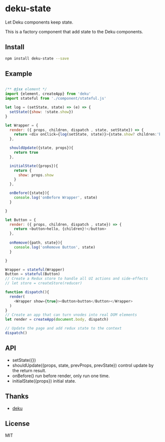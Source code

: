# deku-state 

Let Deku components keep state.

This is a factory component that add state to the Deku components.

## Install
```bash
npm install deku-state --save
```
## Example

```javascript

/** @jsx element */
import {element, createApp} from 'deku'
import stateful from './component/stateful.js'

let log = (setState, state) => (e) => {
  setState({show: !state.show})
}

let Wrapper = {
  render: ({ props, children, dispatch , state, setState}) => {
    return <div onClick={log(setState, state)}>{state.show? children:'button hide now'}</div>
  },

  shouldUpdate({state, props}){
    return true  
  },

  initialState({props}){
    return {
      show: props.show
    }
  },

  onBefore({state}){
    console.log('onBefore Wrapper', state)
  }

}

let Button = {
  render: ({ props, children, dispatch , state}) => {
    return <button>hello, {children}!</button>
  },
  
  onRemove({path, state}){
    console.log('onRemove Button', state)
  }

}

Wrapper = stateful(Wrapper)
Button = stateful(Button)
// Create a Redux store to handle all UI actions and side-effects
// let store = createStore(reducer)

function dispatch(){
  render(
    <Wrapper show={true}><Button>button</Button></Wrapper>
  )
}
// Create an app that can turn vnodes into real DOM elements
let render = createApp(document.body, dispatch)

// Update the page and add redux state to the context
dispatch()

```

## API

* setState({})
* shouldUpdate({props, state, prevProps, prevState}) control update by the return result.
* onBefore() run before render, only run one time.
* initialState({props}) initial state.

## Thanks

* [deku](https://github.com/anthonyshort/deku/issues/337)

## License

MIT